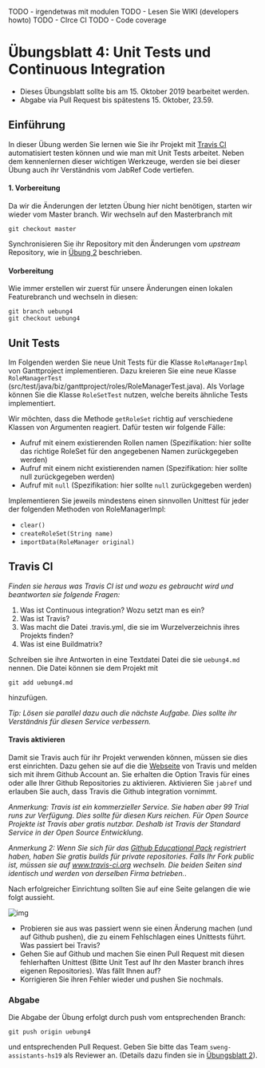 TODO - irgendetwas mit modulen
TODO - Lesen Sie WIKI (developers howto)
TODO - CIrce CI
TODO - Code coverage

# Übungsblatt 4: Unit Tests und Continuous Integration

* Dieses Übungsblatt sollte bis am 15. Oktober 2019 bearbeitet werden.  
* Abgabe via Pull Request bis spätestens 15. Oktober, 23.59.

## Einführung

In dieser Übung werden Sie lernen wie Sie ihr Projekt mit [Travis CI](https://www.travis-ci.com) automatisiert testen können und wie man mit Unit Tests arbeitet. 
Neben dem kennenlernen dieser wichtigen Werkzeuge, werden sie bei dieser Übung auch ihr Verständnis vom JabRef Code vertiefen. 


#### 1. Vorbereitung

Da wir die Änderungen der letzten Übung hier nicht benötigen, starten wir wieder vom Master branch. Wir wechseln auf den Masterbranch mit 
```
git checkout master
```

Synchronisieren Sie ihr Repository mit den Änderungen vom *upstream* Repository, wie in [Übung 2](../../week2/exercises/practical-exercises.html) beschrieben.



#### Vorbereitung
Wie immer erstellen wir zuerst für unsere Änderungen einen lokalen Featurebranch und wechseln in diesen:

```
git branch uebung4     
git checkout uebung4
```


## Unit Tests

Im Folgenden werden Sie neue Unit Tests  für die Klasse ```RoleManagerImpl``` von Ganttproject implementieren. Dazu kreieren Sie eine neue Klasse ```RoleManagerTest``` (src/test/java/biz/ganttproject/roles/RoleManagerTest.java). Als Vorlage können Sie die Klasse ```RoleSetTest``` nutzen, welche bereits ähnliche Tests implementiert.

Wir möchten, dass die Methode ```getRoleSet``` richtig auf verschiedene Klassen von Argumenten reagiert. Dafür testen wir folgende Fälle:
* Aufruf mit einem existierenden Rollen namen (Spezifikation: hier sollte das richtige RoleSet für den angegebenen Namen zurückgegeben werden)
* Aufruf mit einem nicht existierenden namen (Spezifikation: hier sollte null zurückgegeben werden)
* Aufruf mit ```null``` (Spezifikation: hier sollte ```null``` zurückgegeben werden)

Implementieren Sie jeweils mindestens einen sinnvollen Unittest für jeder der folgenden Methoden von RoleManagerImpl:

* ```clear()```
* ```createRoleSet(String name)```
* ```importData(RoleManager original)```



## Travis CI

*Finden sie heraus was Travis CI ist und wozu es gebraucht wird und beantworten sie folgende Fragen:*

1. Was ist Continuous integration? Wozu setzt man es ein?
2. Was ist Travis?
3. Was macht die Datei .travis.yml, die sie im Wurzelverzeichnis ihres Projekts finden?
4. Was ist eine Buildmatrix?

Schreiben sie ihre Antworten in eine Textdatei Datei die sie ```uebung4.md``` nennen. Die Datei können sie dem Projekt mit
```
git add uebung4.md
```
hinzufügen. 

*Tip: Lösen sie parallel dazu auch die nächste Aufgabe. Dies sollte ihr Verständnis für diesen Service verbessern.*

#### Travis aktivieren

Damit sie Travis auch für ihr Projekt verwenden können, müssen sie dies erst einrichten. Dazu gehen sie auf die die [Webseite](https://www.travis-ci.com) von Travis und melden sich mit ihrem Github Account an. Sie erhalten die Option Travis für eines oder alle Ihrer Github Repositories zu aktivieren. Aktivieren Sie 
```jabref``` und erlauben Sie auch, dass Travis die Github integration vornimmt. 


*Anmerkung: Travis ist ein kommerzieller Service. Sie haben aber 99 Trial runs zur Verfügung. Dies sollte für diesen Kurs reichen. Für Open Source Projekte ist Travis aber gratis nutzbar. Deshalb ist Travis der Standard Service in der Open Source Entwicklung*.

*Anmerkung 2: Wenn Sie sich für das [Github Educational Pack](https://education.github.com/pack) registriert haben, haben Sie gratis builds für private repositories. Falls Ihr Fork public ist, müssen sie auf www.travis-ci.org wechseln. Die beiden Seiten sind identisch und werden von derselben Firma betrieben.*.


Nach erfolgreicher Einrichtung sollten Sie auf eine Seite gelangen die wie folgt aussieht. 

![img](../../exercises/images/travis.png)

* Probieren sie aus was passiert wenn sie einen Änderung machen (und auf Github pushen), die zu einem Fehlschlagen eines Unittests führt. Was passiert bei Travis? 
* Gehen Sie auf Github und machen Sie einen Pull Request mit diesen fehlerhaften Unittest (Bitte Unit Test auf Ihr den Master branch ihres eigenen Repositories). Was fällt Ihnen auf?
* Korrigieren Sie ihren Fehler wieder und pushen Sie nochmals.




### Abgabe
Die Abgabe der Übung erfolgt durch push vom entsprechenden Branch: 
```
git push origin uebung4
``` 
und entsprechenden Pull Request. Geben Sie bitte das Team ```sweng-assistants-hs19``` als Reviewer an. 
 (Details dazu finden sie in [&Uuml;bungsblatt 2](https://unibas-sweng.github.io/software-engineering/week2/practical-exercises.html)).
 

 
